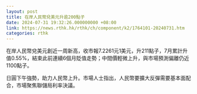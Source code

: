 ```yaml
---
layout: post
title: 在岸人民幣兌美元升逾200點子
date: 2024-07-31 19:32:26.000000000 +08:00
link: https://news.rthk.hk/rthk/ch/component/k2/1764101-20240731.htm
categories: rthk
---
```


在岸人民幣兌美元創近一周新高，收市報7.2261元1美元，升211點子，7月累計升值0.55%，結束此前連續6個月貶值走勢；中間價輕微上升，與市場預測偏離仍近1100點子。

日圓下午強勢，助力人民幣上升。市場人士指出，人民幣要擴大反彈需要基本面配合，市場聚焦聯儲局利率決議。
